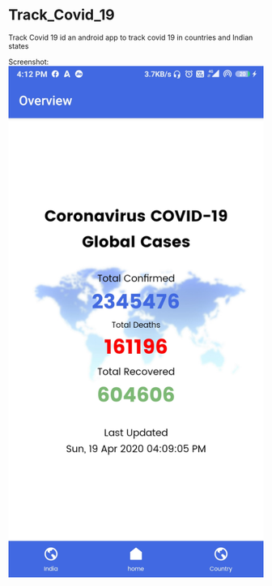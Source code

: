 # Track_Covid_19
Track Covid 19 id an android app to track covid 19 in countries and Indian states


Screenshot:
![](Screenshot/Screenshot_2020-04-19-16-12-29-131_com.example.track_covid_19.jpg)




